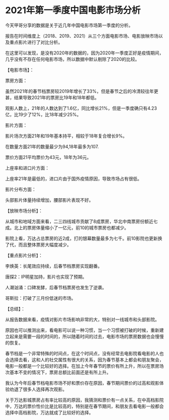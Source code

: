 # 2021年第一季度中国电影市场分析



今天甲哥分享的数据是关于近几年中国电影市场第一季度的分析。

报告在时间维度上（2018、2019、2021）从三个方面电影市场、电影放映市场以及重点影片进行了对比分析。

在这里可以发现，是没有2020年的数据的，因为2020年一季度正好是疫情期间，几乎没有不存在任何电影市场，所以数据中默认剔除了2020的比较。



【电影市场】：

票房方面：

虽然2021年的春节档票房较2019年增长了33%，但是春节之后的冷清较往年更甚，结果导致2021年的票房比19年和18年都低。

观影人数上，21年的人数达到了1.6亿，同比增长21%，但是一季度确只有4.23亿，比19少了12%，比18年减少25%。



影片方面：

影片场次方面21年和19年基本持平，相较于18年复合增长9%。

在数量方面21年的数量最少为94,18年最多为107.

票价方面21平均票价为43元，18年为36元。



上座率和进口片方面：

上座率21年是最低的，进口片由于国外疫情原因，导致市场占有很低。



影片分布方面：

头部影片体量持续增加，腰部影片表现不好。





【放映市场分析】：

从城市和地域方面来看，二三四线城市贡献了8成票房，华北中南票房份额近七成。北上的票房体量缩小了一亿元，前10的城市票房也都减少。

影院上看，万达占总票房的近2成，打的银幕数量最多为七千。前10影院也更新换了代，而且整体票房大幅度减少。



【重点影片分析】：

李焕英：长尾效应持续，后春节档票房实现翻番。

唐探2：IP明星加持，影片也实现了预期。

人潮汹涌：口碑发酵，后春节档票房也发生了逆袭。

哥斯拉：打破了三月份低迷的市场。





【总结】：

从报告数据来看，疫情对影片市场影响非常的大，特别对一线城市和头部影院。

原因也可以推测出来，看电影可以说一种习惯，当一个习惯被打破的时候，重新建立起来是需要一段的时间的，所以随着时间的过去，电影市场的票房数据也会慢慢的恢复。

春节档是一个非常特殊的时间点，在这个时间点，没有经常去电影院看电影的人也会选择去看，这和人的社交属性有很大的关系，因为春节基本上都会和朋友聚会，电影一般都是一个比较好的选择。在加上今年春节的票价有所上升，所以在票房场次基本不变的情况下，票房总额比前面还是有所上升。

我认为今年后春节档电影市场不好和票价存在原因，春节期间票价的过高和观影体验劝退了很多人选择再次观影。

关于万达影城票房占有率比较高的原因，我猜测和票价有一点关系，在中高档影院中，万达的票价性价比是比较高的，特别是在春节期间，和朋友去看电影一般都会选择中高档影院，万达就成了比较好的选择。



